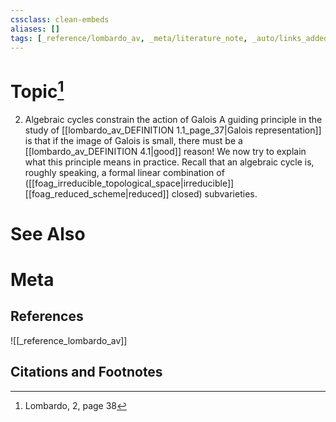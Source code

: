 ```yaml
---
cssclass: clean-embeds
aliases: []
tags: [_reference/lombardo_av, _meta/literature_note, _auto/links_added, _meta/narrative]
---
```

# Topic[^1]
2. Algebraic cycles constrain the action of Galois
A guiding principle in the study of [[lombardo_av_DEFINITION 1.1_page_37|Galois representation]] is that
if the image of Galois is small, there must be a [[lombardo_av_DEFINITION 4.1|good]] reason!
We now try to explain what this principle means in practice. Recall that an algebraic cycle is, roughly speaking, a formal linear combination of ([[foag_irreducible_topological_space|irreducible]] [[foag_reduced_scheme|reduced]] closed) subvarieties.
# See Also

# Meta
## References
![[_reference_lombardo_av]]

## Citations and Footnotes
[^1]: Lombardo, 2, page 38
